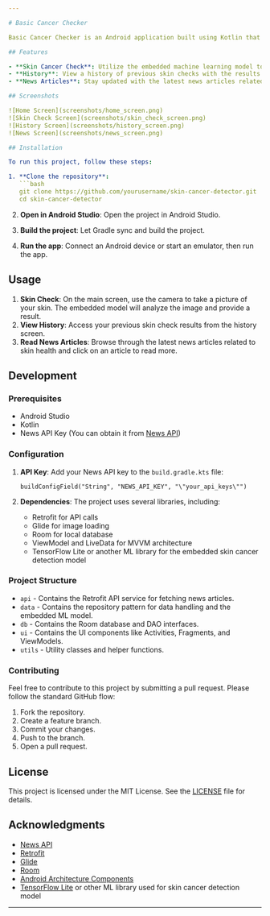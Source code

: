```yaml
---

# Basic Cancer Checker

Basic Cancer Checker is an Android application built using Kotlin that allows users to check their skin for cancer. The app provides several features to help users monitor their skin health and stay informed about the latest news related to skin care and cancer prevention.

## Features

- **Skin Cancer Check**: Utilize the embedded machine learning model to check if a skin lesion is potentially cancerous.
- **History**: View a history of previous skin checks with the results.
- **News Articles**: Stay updated with the latest news articles related to skin health. Articles can be viewed and clicked for more details using the [News API](https://newsapi.org/).

## Screenshots

![Home Screen](screenshots/home_screen.png)
![Skin Check Screen](screenshots/skin_check_screen.png)
![History Screen](screenshots/history_screen.png)
![News Screen](screenshots/news_screen.png)

## Installation

To run this project, follow these steps:

1. **Clone the repository**:
   ```bash
   git clone https://github.com/yourusername/skin-cancer-detector.git
   cd skin-cancer-detector
   ```

2. **Open in Android Studio**: Open the project in Android Studio.

3. **Build the project**: Let Gradle sync and build the project.

4. **Run the app**: Connect an Android device or start an emulator, then run the app.

## Usage

1. **Skin Check**: On the main screen, use the camera to take a picture of your skin. The embedded model will analyze the image and provide a result.
2. **View History**: Access your previous skin check results from the history screen.
3. **Read News Articles**: Browse through the latest news articles related to skin health and click on an article to read more.

## Development

### Prerequisites

- Android Studio
- Kotlin
- News API Key (You can obtain it from [News API](https://newsapi.org/))

### Configuration

1. **API Key**: Add your News API key to the `build.gradle.kts` file:
   ```properties
   buildConfigField("String", "NEWS_API_KEY", "\"your_api_keys\"")
   ```

2. **Dependencies**: The project uses several libraries, including:
   - Retrofit for API calls
   - Glide for image loading
   - Room for local database
   - ViewModel and LiveData for MVVM architecture
   - TensorFlow Lite or another ML library for the embedded skin cancer detection model

### Project Structure

- `api` - Contains the Retrofit API service for fetching news articles.
- `data` - Contains the repository pattern for data handling and the embedded ML model.
- `db` - Contains the Room database and DAO interfaces.
- `ui` - Contains the UI components like Activities, Fragments, and ViewModels.
- `utils` - Utility classes and helper functions.

### Contributing

Feel free to contribute to this project by submitting a pull request. Please follow the standard GitHub flow:
1. Fork the repository.
2. Create a feature branch.
3. Commit your changes.
4. Push to the branch.
5. Open a pull request.

## License

This project is licensed under the MIT License. See the [LICENSE](LICENSE) file for details.

## Acknowledgments

- [News API](https://newsapi.org/)
- [Retrofit](https://square.github.io/retrofit/)
- [Glide](https://github.com/bumptech/glide)
- [Room](https://developer.android.com/training/data-storage/room)
- [Android Architecture Components](https://developer.android.com/topic/libraries/architecture)
- [TensorFlow Lite](https://www.tensorflow.org/lite) or other ML library used for skin cancer detection model

---
```

